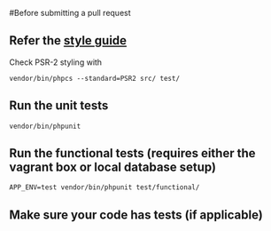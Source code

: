 #Before submitting a pull request

## Refer the [style guide](/../../wiki/Code-style) 

Check PSR-2 styling with
```
vendor/bin/phpcs --standard=PSR2 src/ test/
```

## Run the unit tests
```
vendor/bin/phpunit
```

## Run the functional tests (requires either the vagrant box or local database setup)
```
APP_ENV=test vendor/bin/phpunit test/functional/
```

## Make sure your code has tests (if applicable)
